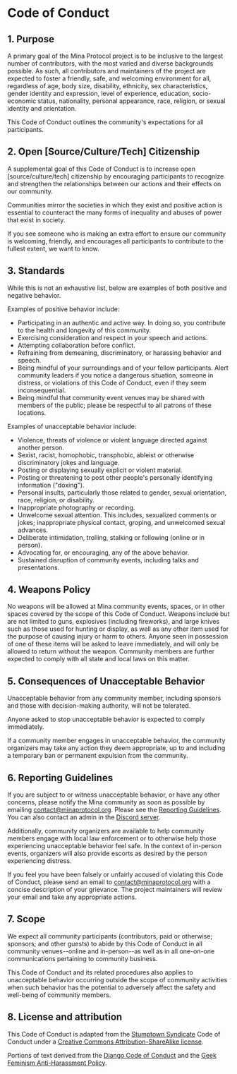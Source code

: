 
# Code of Conduct

## 1. Purpose

A primary goal of the Mina Protocol project is to be inclusive to the largest number of contributors, with the most varied and diverse backgrounds possible. As such, all contributors and maintainers of the project are expected to foster a friendly, safe, and welcoming environment for all, regardless of age, body size, disability, ethnicity, sex characteristics, gender identity and expression, level of experience, education, socio-economic status, nationality, personal appearance, race, religion, or sexual identity and orientation.

This Code of Conduct outlines the community's expectations for all participants.

## 2. Open [Source/Culture/Tech] Citizenship

A supplemental goal of this Code of Conduct is to increase open [source/culture/tech] citizenship by encouraging participants to recognize and strengthen the relationships between our actions and their effects on our community.

Communities mirror the societies in which they exist and positive action is essential to counteract the many forms of inequality and abuses of power that exist in society.

If you see someone who is making an extra effort to ensure our community is welcoming, friendly, and encourages all participants to contribute to the fullest extent, we want to know.

## 3. Standards

While this is not an exhaustive list, below are examples of both positive and negative behavior.

Examples of positive behavior include:

- Participating in an authentic and active way. In doing so, you contribute to the health and longevity of this community.
- Exercising consideration and respect in your speech and actions.
- Attempting collaboration before conflict.
- Refraining from demeaning, discriminatory, or harassing behavior and speech.
- Being mindful of your surroundings and of your fellow participants. Alert community leaders if you notice a dangerous situation, someone in distress, or violations of this Code of Conduct, even if they seem inconsequential.
- Being mindful that community event venues may be shared with members of the public; please be respectful to all patrons of these locations.

Examples of unacceptable behavior include:

- Violence, threats of violence or violent language directed against another person.
- Sexist, racist, homophobic, transphobic, ableist or otherwise discriminatory jokes and language.
- Posting or displaying sexually explicit or violent material.
- Posting or threatening to post other people's personally identifying information ("doxing").
- Personal insults, particularly those related to gender, sexual orientation, race, religion, or disability.
- Inappropriate photography or recording.
- Unwelcome sexual attention. This includes, sexualized comments or jokes; inappropriate physical contact, groping, and unwelcomed sexual advances.
- Deliberate intimidation, trolling, stalking or following (online or in person).
- Advocating for, or encouraging, any of the above behavior.
- Sustained disruption of community events, including talks and presentations.

## 4. Weapons Policy

No weapons will be allowed at Mina community events, spaces, or in other spaces covered by the scope of this Code of Conduct. Weapons include but are not limited to guns, explosives (including fireworks), and large knives such as those used for hunting or display, as well as any other item used for the purpose of causing injury or harm to others. Anyone seen in possession of one of these items will be asked to leave immediately, and will only be allowed to return without the weapon. Community members are further expected to comply with all state and local laws on this matter.

## 5. Consequences of Unacceptable Behavior

Unacceptable behavior from any community member, including sponsors and those with decision-making authority, will not be tolerated.

Anyone asked to stop unacceptable behavior is expected to comply immediately.

If a community member engages in unacceptable behavior, the community organizers may take any action they deem appropriate, up to and including a temporary ban or permanent expulsion from the community.

## 6. Reporting Guidelines

If you are subject to or witness unacceptable behavior, or have any other concerns, please notify the Mina community as soon as possible by emailing contact@minaprotocol.org. Please see the [Reporting Guidelines](/docs/reporting-guidelines.md). You can also contact an admin in the [Discord server](https://bit.ly/MinaDiscord).

Additionally, community organizers are available to help community members engage with local law enforcement or to otherwise help those experiencing unacceptable behavior feel safe. In the context of in-person events, organizers will also provide escorts as desired by the person experiencing distress.

If you feel you have been falsely or unfairly accused of violating this Code of Conduct, please send an email to contact@minaprotocol.org with a concise description of your grievance. The project maintainers will review your email and take any appropriate actions.

## 7. Scope

We expect all community participants (contributors, paid or otherwise; sponsors; and other guests) to abide by this Code of Conduct in all community venues--online and in-person--as well as in all one-on-one communications pertaining to community business.

This Code of Conduct and its related procedures also applies to unacceptable behavior occurring outside the scope of community activities when such behavior has the potential to adversely affect the safety and well-being of community members.

## 8. License and attribution

This Code of Conduct is adapted from the [Stumptown Syndicate](http://stumptownsyndicate.org) Code of Conduct under a [Creative Commons Attribution-ShareAlike license](http://creativecommons.org/licenses/by-sa/3.0/).

Portions of text derived from the [Django Code of Conduct](https://www.djangoproject.com/conduct/) and the [Geek Feminism Anti-Harassment Policy](http://geekfeminism.wikia.com/wiki/Conference_anti-harassment/Policy).
